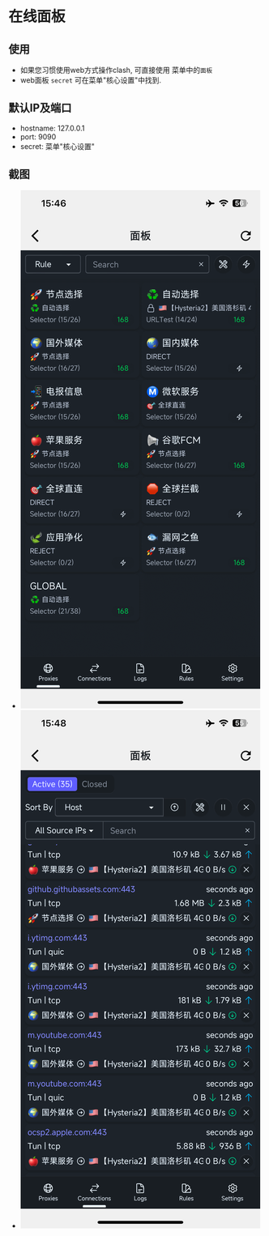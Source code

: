 # 在线面板

## 使用
- 如果您习惯使用web方式操作clash, 可直接使用 菜单中的`面板`
- web面板 `secret` 可在菜单"核心设置"中找到.

## 默认IP及端口
- hostname: 127.0.0.1
- port: 9090
- secret: 菜单"核心设置"


## 截图
  - ![zashboard 界面 规则组](./img/online-panel01.png)
  - ![zashboard 界面 连接](./img/online-panel02.png)



